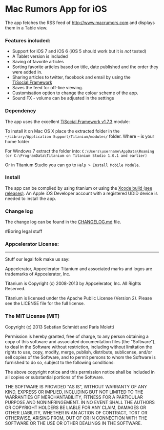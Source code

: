# Mac Rumors App for iOS

The app fetches the RSS feed of http://www.macrumors.com and displays them in a Table view.

### Features included:

* Support for iOS 7 and iOS 6 (iOS 5 should work but it is *not* tested)
* A Tablet version is included
* Saving of favorite articles
* Sorting favorite articles based on title, date published and the order they were added in.
* Sharing articles to twitter, facebook and email by using the [TiSocial.Framework](https://github.com/viezel/TiSocial.Framework/tree/1.7.3)
* Saves the feed for off-line viewing.
* Customisation option to change the colour scheme of the app.
* Sound FX - volume can be adjusted in the settings

### Dependency

The app uses the excellent [TiSocial.Framework v1.7.3](https://github.com/viezel/TiSocial.Framework/tree/1.7.3) module:

To install it on Mac OS X place the extracted folder in the `~/Library/Application Support/Titanium/modules/` folder. Where `~` is your home folder

For Windows 7 extract the folder into: `C:\Users\username\AppData\Roaming (or C:\ProgramData\Titanium on Titanium Studio 1.0.1 and earlier)` 

Or in Titanium Studio you can go to `Help > Install Mobile Module`.

### Install

The app can be complied by using titanium or using the [Xcode build (see releases)](https://github.com/publicarray/Mac-Rumors-iOS-app/releases). An Apple iOS Developer account with a registered UDID device is needed to install the app.

### Change log
The change log can be found in the [CHANGELOG.md](../master/CHANGELOG.md) file.

#Boring legal stuff

### Appcelerator License:
----------------------------------
Stuff our legal folk make us say:

Appcelerator, Appcelerator Titanium and associated marks and logos are
trademarks of Appcelerator, Inc.

Titanium is Copyright (c) 2008-2013 by Appcelerator, Inc. All Rights Reserved.

Titanium is licensed under the Apache Public License (Version 2). Please
see the LICENSE file for the full license.


### The MIT License (MIT)

Copyright (c) 2013 Sebstian Schmidt and Paris Moletti

Permission is hereby granted, free of charge, to any person obtaining a copy of this software and associated documentation files (the "Software"), to deal in the Software without restriction, including without limitation the rights to use, copy, modify, merge, publish, distribute, sublicense, and/or sell copies of the Software, and to permit persons to whom the Software is furnished to do so, subject to the following conditions:

The above copyright notice and this permission notice shall be included in all copies or substantial portions of the Software.

THE SOFTWARE IS PROVIDED "AS IS", WITHOUT WARRANTY OF ANY KIND, EXPRESS OR IMPLIED, INCLUDING BUT NOT LIMITED TO THE WARRANTIES OF MERCHANTABILITY, FITNESS FOR A PARTICULAR PURPOSE AND NONINFRINGEMENT. IN NO EVENT SHALL THE AUTHORS OR COPYRIGHT HOLDERS BE LIABLE FOR ANY CLAIM, DAMAGES OR OTHER LIABILITY, WHETHER IN AN ACTION OF CONTRACT, TORT OR OTHERWISE, ARISING FROM, OUT OF OR IN CONNECTION WITH THE SOFTWARE OR THE USE OR OTHER DEALINGS IN THE SOFTWARE.
